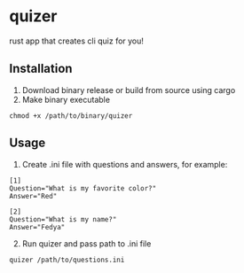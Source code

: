 # quizer
rust app that creates cli quiz for you!

## Installation

1. Download binary release or build from source using cargo
2. Make binary executable 
```console
chmod +x /path/to/binary/quizer
```

## Usage

1. Create .ini file with questions and answers, for example:
```console
[1]
Question="What is my favorite color?"
Answer="Red"

[2]
Question="What is my name?"
Answer="Fedya"
```
2. Run quizer and pass path to .ini file
```console
quizer /path/to/questions.ini
```